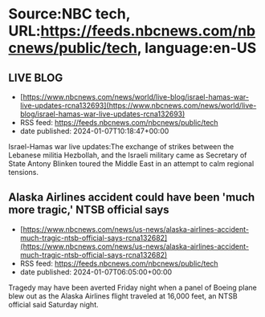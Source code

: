 # Source:NBC tech, URL:https://feeds.nbcnews.com/nbcnews/public/tech, language:en-US

## LIVE BLOG
 - [https://www.nbcnews.com/news/world/live-blog/israel-hamas-war-live-updates-rcna132693](https://www.nbcnews.com/news/world/live-blog/israel-hamas-war-live-updates-rcna132693)
 - RSS feed: https://feeds.nbcnews.com/nbcnews/public/tech
 - date published: 2024-01-07T10:18:47+00:00

Israel-Hamas war live updates:The exchange of strikes between the Lebanese militia Hezbollah, and the Israeli military came as Secretary of State Antony Blinken toured the Middle East in an attempt to calm regional tensions.

## Alaska Airlines accident could have been 'much more tragic,' NTSB official says
 - [https://www.nbcnews.com/news/us-news/alaska-airlines-accident-much-tragic-ntsb-official-says-rcna132682](https://www.nbcnews.com/news/us-news/alaska-airlines-accident-much-tragic-ntsb-official-says-rcna132682)
 - RSS feed: https://feeds.nbcnews.com/nbcnews/public/tech
 - date published: 2024-01-07T06:05:00+00:00

Tragedy may have been averted Friday night when a panel of Boeing plane blew out as the Alaska Airlines flight traveled at 16,000 feet, an NTSB official said Saturday night.

